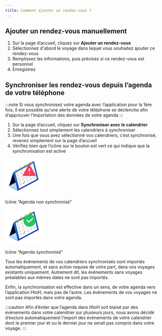 ```yaml
---
title: Comment ajouter un rendez-vous ?
---
```


## Ajouter un rendez-vous manuellement

1. Sur la page d’accueil, cliquez sur **Ajouter un rendez-vous**
2. Sélectionnez d'abord le voyage dans lequel vous souhaitez ajouter ce rendez-vous
3. Remplissez les informations, puis précisez si ce rendez-vous est personnel
4. Enregistrez

## Synchroniser les rendez-vous depuis l’agenda de votre téléphone

:::note
Si vous synchronisez votre agenda avec l’application pour la 1ère fois, Il est possible qu’une alerte de votre téléphone se déclenche afin d’approuver l’importation des données de votre agenda
:::

1. Sur la page d’accueil, cliquez sur **Synchroniser avec le calendrier**
2. Sélectionnez tout simplement les calendriers à synchroniser
3. Une fois que vous avez sélectionné vos calendriers, c’est synchronisé, revenez simplement sur la page d’accueil
4. Vérifiez bien que l’icône sur le bouton est vert ce qui indique que la synchronisation est active

![](./images/unsynced-calendar.jpeg)

Icône “Agenda non synchronisé”

![](./images/synced-calendar.jpeg)

Icône “Agenda synchronisé”

Tous les événements de vos calendriers synchronisés sont importés automatiquement, et sans action requise de votre part, dans vos voyages existants uniquement. Autrement dit, les événements sans voyages préalables aux mêmes dates ne sont pas importés.

Enfin, la synchronisation est effective dans un sens, de votre agenda vers l’application HtoH, mais pas de l’autre. Les événements de vos voyages ne sont pas importés dans votre agenda.

:::caution
Afin d’éviter que l’agenda dans HtoH soit biaisé par des évènements dans votre calendrier sur plusieurs jours, nous avons décidé d’exclure automatiquement l’import des évènements de votre calendrier dont le premier jour et ou le dernier jour ne serait pas compris dans votre voyage.
:::
